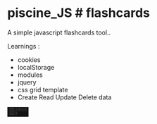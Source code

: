 # piscine_JS # flashcards

A simple javascript flashcards tool..

Learnings :
- cookies
- localStorage
- modules
- jquery
- css grid template
- Create Read Update Delete data

<img src="./resources/menu_dark.png" width="48">
